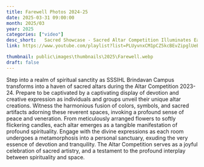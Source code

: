 ```yaml
---
title: Farewell Photos 2024-25
date: 2025-03-31 09:00:00
month: 2025/03
year: 2025
categories: ["video"]
desc_short:   Sacred Showcase - Sacred Altar Competition Illuminates Each Room at SSSIHL Brindavan Campus
link: https://www.youtube.com/playlist?list=PLUyvnxCM1pCZ5kcBEvZipglUeBEOm7bxk

thumbnail: public\images\thumbnails\2025\Farewell.webp
draft: false
---
```


 Step into a realm of spiritual sanctity as SSSIHL Brindavan Campus transforms into a haven of sacred altars during the Altar Competition 2023-24. Prepare to be captivated by a captivating display of devotion and creative expression as individuals and groups unveil their unique altar creations. Witness the harmonious fusion of colors, symbols, and sacred artifacts adorning these reverent spaces, invoking a profound sense of peace and veneration. From meticulously arranged flowers to softly flickering candles, each altar emerges as a tangible manifestation of profound spirituality. Engage with the divine expressions as each room undergoes a metamorphosis into a personal sanctuary, exuding the very essence of devotion and tranquility. The Altar Competition serves as a joyful celebration of sacred artistry, and a testament to the profound interplay between spirituality and space.